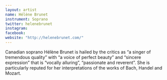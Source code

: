 ```yaml
---
layout: artist
name: Hélène Brunet
instrument: Soprano
twitter: helenebrunet
instagram:
facebook:
website: "http://helenebrunet.com/"
---
```


Canadian soprano Hélène Brunet is hailed by the critics as “a singer of tremendous quality” with “a voice of perfect beauty” and “sincere expression” that is “vocally alluring”, “passionate and reverent”. She is particularly reputed for her interpretations of the works of Bach, Handel and Mozart.
